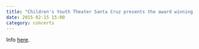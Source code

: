 ```yaml
---
title: "Children's Youth Theater Santa Cruz presents the award winning Broadway play \"Beauty and the Beast.\""
date: 2015-02-15 15:00
category: concerts
---
```

Info [here](http://www.cytsantacruz.org/shows/Disneys-Beauty-and-the-Beast-15).
